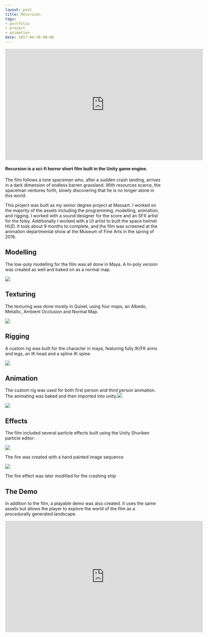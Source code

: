 ```yaml
---
layout: post
title: Recursion
tags:
- portfolio
- project
- animation
date: 2017-04-30 00:00
---
```



<iframe src="https://player.vimeo.com/video/166597799" width="640" height="360" frameborder="0" webkitallowfullscreen="" mozallowfullscreen="" allowfullscreen=""></iframe>


#### Recursion is a sci-fi horror short film built in the Unity game engine.
<!--more-->

The film follows a lone spaceman who, after a sudden crash landing, arrives in a dark dimension of endless barren grassland. With resources scarce, the spaceman ventures forth, slowly discovering that he is no longer alone in this world.


This project was built as my senior degree project at Massart. I worked on the majority of the assets including the programming, modelling, animation, and rigging. I worked with a sound designer for the score and an SFX artist for the foley. Additionally I worked with a UI artist to built the space helmet HUD. It took about 9 months to complete, and the film was screened at the animation departmental show at the Museum of Fine Arts in the spring of 2016.


## Modelling


The low-poly modelling for the film was all done in Maya. A hi-poly version was created as well and baked on as a normal map.

![](/blog/assets/recursion/SpacemanModel.gif)

## Texturing

The texturing was done mostly in Quixel, using four maps, an Albedo, Metallic, Ambient Occlusion and Normal Map.

![](/blog/assets/recursion/SpacemanTexture.gif)

## Rigging

A custom rig was built for the character in maya, featuring fully IK/FK arms and legs, an IK head and a spline IK spine.

![](/blog/assets/recursion/SpineRig.gif)

## Animation

The custom rig was used for both first person and third person animation. The animating was baked and then imported into unity.![](/blog/assets/recursion/FPSAnimation.gif)

![](/blog/assets/recursion/3rdPersonAnimation.gif)

## Effects


The film included several particle effects built using the Unity Shuriken particle editor:

![](/blog/assets/recursion/fireParticle.gif)

The fire was created with a hand painted image sequence&nbsp;

![](/blog/assets/recursion/fallingStarParticle.gif)

The fire effect was later modified for the crashing ship

## The Demo


In addition to the film, a playable demo was also created. It uses the same assets but allows the player to explore the world of the film as a procedurally generated landscape.


<iframe src="https://player.vimeo.com/video/167960016" width="640" height="360" frameborder="0" webkitallowfullscreen="" mozallowfullscreen="" allowfullscreen=""></iframe>

